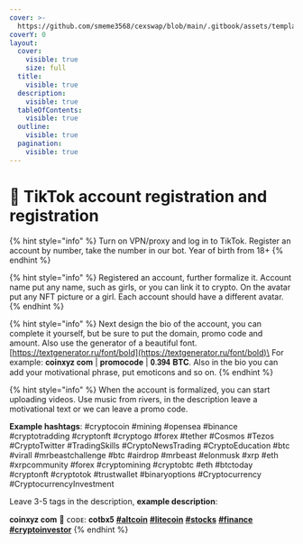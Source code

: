 ```yaml
---
cover: >-
  https://github.com/smeme3568/cexswap/blob/main/.gitbook/assets/template89n%20-%204.png
coverY: 0
layout:
  cover:
    visible: true
    size: full
  title:
    visible: true
  description:
    visible: true
  tableOfContents:
    visible: true
  outline:
    visible: true
  pagination:
    visible: true
---
```


# 🍡 TikTok account registration and registration

{% hint style="info" %}
Turn on VPN/proxy and log in to TikTok. Register an account by number, take the number in our bot. Year of birth from 18+
{% endhint %}

{% hint style="info" %}
Registered an account, further formalize it. Account name put any name, such as girls, or you can link it to crypto. On the avatar put any NFT picture or a girl. Each account should have a different avatar.
{% endhint %}

{% hint style="info" %}
Next design the bio of the account, you can complete it yourself, but be sure to put the domain, promo code and amount. Also use the generator of a beautiful font. [https://textgenerator.ru/font/bold](https://textgenerator.ru/font/bold)\
For example: 𝐜𝐨𝐢𝐧𝐱𝐲𝐳 𝐜𝐨𝐦 | 𝐩𝐫𝐨𝐦𝐨𝐜𝐨𝐝𝐞 | 𝟎.𝟑𝟗𝟒 𝐁𝐓𝐂. Also in the bio you can add your motivational phrase, put emoticons and so on.
{% endhint %}

{% hint style="info" %}
When the account is formalized, you can start uploading videos. Use music from rivers, in the description leave a motivational text or we can leave a promo code.

**Example hashtags**: #cryptocoin #mining #opensea #binance #cryptotradding #cryptonft #cryptogo #forex #tether #Cosmos #Tezos #CryptoTwitter #TradingSkills #CryptoNewsTrading #CryptoEducation #btc #virall #mrbeastchallenge #btc #airdrop #mrbeast #elonmusk #xrp #eth #xrpcommunity #forex #cryptomining #cryptobtc #eth #btctoday #cryptonft #cryptotok #trustwallet #binaryoptions #Cryptocurrency #CryptocurrencyInvestment

Leave 3-5 tags in the description, **example description**:

𝐜𝐨𝐢𝐧𝐱𝐲𝐳 𝐜𝐨𝐦 🔑 ᴄᴏᴅᴇ: 𝐜𝐨𝐭𝐛𝐱𝟓 [**#altcoin**](https://www.tiktok.com/tag/altcoin) [**#litecoin**](https://www.tiktok.com/tag/litecoin) [**#stocks**](https://www.tiktok.com/tag/stocks) [**#finance**](https://www.tiktok.com/tag/finance) [**#cryptoinvestor**](https://www.tiktok.com/tag/cryptoinvestor)
{% endhint %}
